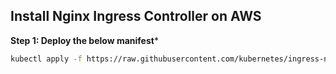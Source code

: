 ## Install Nginx Ingress Controller on AWS
**Step 1: Deploy the below manifest***
```bash
kubectl apply -f https://raw.githubusercontent.com/kubernetes/ingress-nginx/controller-v1.11.1/deploy/static/provider/aws/deploy.yaml
```